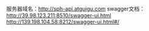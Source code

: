 服务器域名：http://sph-api.atguigu.com
swagger文档：
http://39.98.123.211:8510/swagger-ui.html
http://139.198.104.58:8212/swagger-ui.html#/
